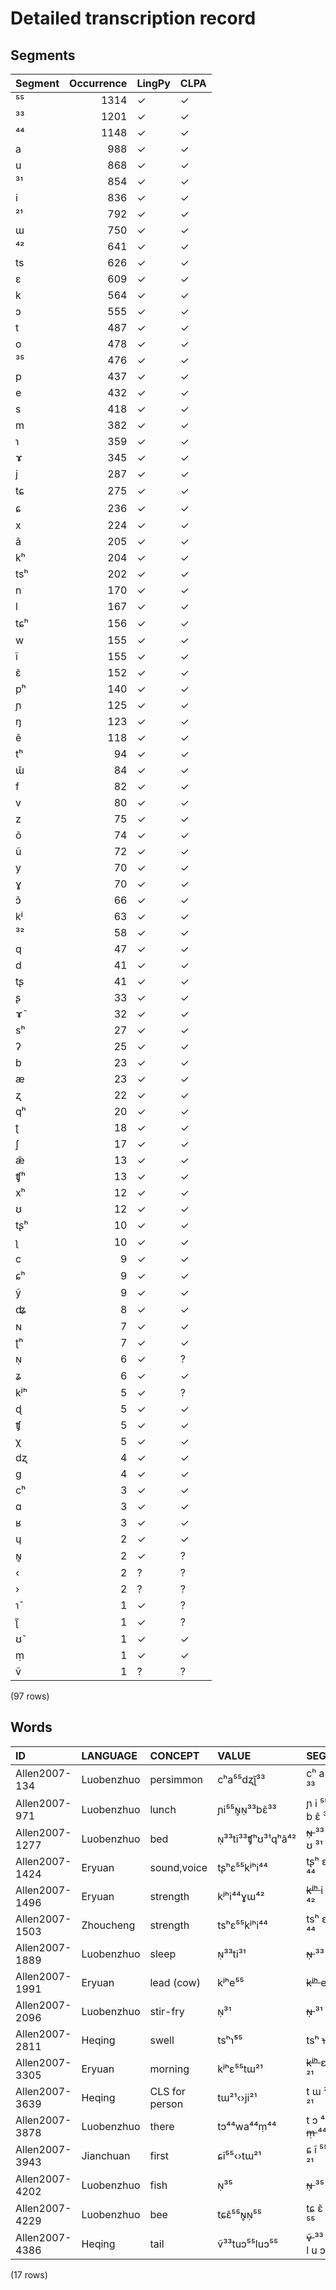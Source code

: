 # Detailed transcription record

## Segments

| Segment | Occurrence | LingPy | CLPA |
|:----------|-------------:|:---------|:-------|
| ⁵⁵ | 1314 | ✓ | ✓ |
| ³³ | 1201 | ✓ | ✓ |
| ⁴⁴ | 1148 | ✓ | ✓ |
| a | 988 | ✓ | ✓ |
| u | 868 | ✓ | ✓ |
| ³¹ | 854 | ✓ | ✓ |
| i | 836 | ✓ | ✓ |
| ²¹ | 792 | ✓ | ✓ |
| ɯ | 750 | ✓ | ✓ |
| ⁴² | 641 | ✓ | ✓ |
| ts | 626 | ✓ | ✓ |
| ɛ | 609 | ✓ | ✓ |
| k | 564 | ✓ | ✓ |
| ɔ | 555 | ✓ | ✓ |
| t | 487 | ✓ | ✓ |
| o | 478 | ✓ | ✓ |
| ³⁵ | 476 | ✓ | ✓ |
| p | 437 | ✓ | ✓ |
| e | 432 | ✓ | ✓ |
| s | 418 | ✓ | ✓ |
| m | 382 | ✓ | ✓ |
| ɿ | 359 | ✓ | ✓ |
| ɤ | 345 | ✓ | ✓ |
| j | 287 | ✓ | ✓ |
| tɕ | 275 | ✓ | ✓ |
| ɕ | 236 | ✓ | ✓ |
| x | 224 | ✓ | ✓ |
| ã | 205 | ✓ | ✓ |
| kʰ | 204 | ✓ | ✓ |
| tsʰ | 202 | ✓ | ✓ |
| n | 170 | ✓ | ✓ |
| l | 167 | ✓ | ✓ |
| tɕʰ | 156 | ✓ | ✓ |
| w | 155 | ✓ | ✓ |
| ĩ | 155 | ✓ | ✓ |
| ɛ̃ | 152 | ✓ | ✓ |
| pʰ | 140 | ✓ | ✓ |
| ɲ | 125 | ✓ | ✓ |
| ŋ | 123 | ✓ | ✓ |
| ẽ | 118 | ✓ | ✓ |
| tʰ | 94 | ✓ | ✓ |
| ɯ̃ | 84 | ✓ | ✓ |
| f | 82 | ✓ | ✓ |
| v | 80 | ✓ | ✓ |
| z | 75 | ✓ | ✓ |
| õ | 74 | ✓ | ✓ |
| ũ | 72 | ✓ | ✓ |
| y | 70 | ✓ | ✓ |
| ɣ | 70 | ✓ | ✓ |
| ɔ̃ | 66 | ✓ | ✓ |
| kʲ | 63 | ✓ | ✓ |
| ³² | 58 | ✓ | ✓ |
| q | 47 | ✓ | ✓ |
| d | 41 | ✓ | ✓ |
| tʂ | 41 | ✓ | ✓ |
| ʂ | 33 | ✓ | ✓ |
| ɤ̃ | 32 | ✓ | ✓ |
| sʰ | 27 | ✓ | ✓ |
| ʔ | 25 | ✓ | ✓ |
| b | 23 | ✓ | ✓ |
| æ | 23 | ✓ | ✓ |
| ʐ | 22 | ✓ | ✓ |
| qʰ | 20 | ✓ | ✓ |
| ʈ | 18 | ✓ | ✓ |
| ʃ | 17 | ✓ | ✓ |
| æ̃ | 13 | ✓ | ✓ |
| ʧʰ | 13 | ✓ | ✓ |
| xʰ | 12 | ✓ | ✓ |
| ʊ | 12 | ✓ | ✓ |
| tʂʰ | 10 | ✓ | ✓ |
| ʅ | 10 | ✓ | ✓ |
| c | 9 | ✓ | ✓ |
| ɕʰ | 9 | ✓ | ✓ |
| ỹ | 9 | ✓ | ✓ |
| ʥ | 8 | ✓ | ✓ |
| ɴ | 7 | ✓ | ✓ |
| ʈʰ | 7 | ✓ | ✓ |
| ɴ̣ | 6 | ✓ | ? |
| ʑ | 6 | ✓ | ✓ |
| kʲʰ | 5 | ✓ | ? |
| ɖ | 5 | ✓ | ✓ |
| ʧ | 5 | ✓ | ✓ |
| χ | 5 | ✓ | ✓ |
| dʐ | 4 | ✓ | ✓ |
| g | 4 | ✓ | ✓ |
| cʰ | 3 | ✓ | ✓ |
| ɑ | 3 | ✓ | ✓ |
| ʁ | 3 | ✓ | ✓ |
| ɥ | 2 | ✓ | ✓ |
| ɴ̥ | 2 | ✓ | ? |
| ‹ | 2 | ? | ? |
| › | 2 | ? | ? |
| ɿ̃ | 1 | ✓ | ? |
| ʅ̃ | 1 | ✓ | ? |
| ʊ̃ | 1 | ✓ | ✓ |
| ṃ | 1 | ✓ | ✓ |
| ṽ | 1 | ? | ? |

(97 rows)


## Words

| ID | LANGUAGE | CONCEPT | VALUE | SEGMENTS |
|:---------------|:-----------|:---------------|:-------------------|:------------------------------------------|
| Allen2007-134 | Luobenzhuo | persimmon | cʰa⁵⁵dʐʅ̃³³ | cʰ a ⁵⁵ dʐ <s> ʅ̃ </s> ³³ |
| Allen2007-971 | Luobenzhuo | lunch | ɲi⁵⁵ɴ̥ɴ̣³³bɛ̃³³ | ɲ i ⁵⁵ <s> ɴ̥ </s> <s> ɴ̣ </s> ³³ b ɛ̃ ³³ |
| Allen2007-1277 | Luobenzhuo | bed | ɴ̣³³tĩ³³ʧʰʊ³¹qʰã⁴² | <s> ɴ̣ </s> ³³ t ĩ ³³ ʧʰ ʊ ³¹ qʰ ã ⁴² |
| Allen2007-1424 | Eryuan | sound,voice | tʂʰɛ⁵⁵kʲʰi⁴⁴ | tʂʰ ɛ ⁵⁵ <s> kʲʰ </s> i ⁴⁴ |
| Allen2007-1496 | Eryuan | strength | kʲʰi⁴⁴ɣɯ⁴² | <s> kʲʰ </s> i ⁴⁴ ɣ ɯ ⁴² |
| Allen2007-1503 | Zhoucheng | strength | tsʰɛ⁵⁵kʲʰi⁴⁴ | tsʰ ɛ ⁵⁵ <s> kʲʰ </s> i ⁴⁴ |
| Allen2007-1889 | Luobenzhuo | sleep | ɴ̣³³ti³¹ | <s> ɴ̣ </s> ³³ t i ³¹ |
| Allen2007-1991 | Eryuan | lead (cow) | kʲʰe⁵⁵ | <s> kʲʰ </s> e ⁵⁵ |
| Allen2007-2096 | Luobenzhuo | stir-fry | ɴ̣³¹ | <s> ɴ̣ </s> ³¹ |
| Allen2007-2811 | Heqing | swell | tsʰɿ̃⁵⁵ | tsʰ <s> ɿ̃ </s> ⁵⁵ |
| Allen2007-3305 | Eryuan | morning | kʲʰɛ⁵⁵tɯ²¹ | <s> kʲʰ </s> ɛ ⁵⁵ t ɯ ²¹ |
| Allen2007-3639 | Heqing | CLS for person | tɯ²¹‹›ji²¹ | t ɯ ²¹ <s> ‹ </s> <s> › </s> j i ²¹ |
| Allen2007-3878 | Luobenzhuo | there | tɔ⁴⁴wa⁴⁴ṃ⁴⁴ | t ɔ ⁴⁴ w a ⁴⁴ <s> ṃ </s> ⁴⁴ |
| Allen2007-3943 | Jianchuan | first | ɕĩ⁵⁵‹›tɯ²¹ | ɕ ĩ ⁵⁵ <s> ‹ </s> <s> › </s> t ɯ ²¹ |
| Allen2007-4202 | Luobenzhuo | fish | ɴ̣³⁵ | <s> ɴ̣ </s> ³⁵ |
| Allen2007-4229 | Luobenzhuo | bee | tɕɛ̃⁵⁵ɴ̥ɴ̣⁵⁵ | tɕ ɛ̃ ⁵⁵ <s> ɴ̥ </s> <s> ɴ̣ </s> ⁵⁵ |
| Allen2007-4386 | Heqing | tail | ṽ³³tuɔ⁵⁵luɔ⁵⁵ | <s> ṽ </s> ³³ t u ɔ ⁵⁵ l u ɔ ⁵⁵ |

(17 rows)

